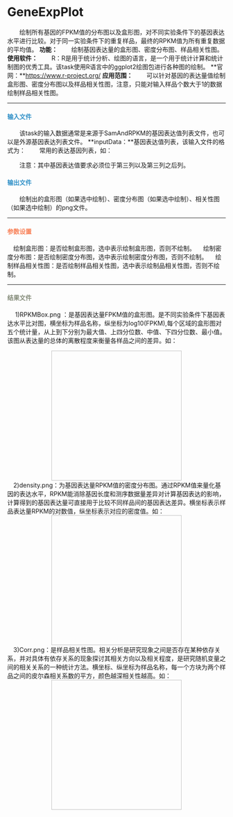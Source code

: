 # GeneExpPlot
　　绘制所有基因的FPKM值的分布图以及盒形图，对不同实验条件下的基因表达水平进行比较。对于同一实验条件下的重复样品，最终的RPKM值为所有重复数据的平均值。
**功能：**
　　绘制基因表达量的盒形图、密度分布图、样品相关性图。
**使用软件：**
　　R：R是用于统计分析、绘图的语言，是一个用于统计计算和统计制图的优秀工具。该task使用R语言中的ggplot2绘图包进行各种图的绘制。
**官网：**https://www.r-project.org/
**应用范围：**
　　可以针对基因的表达量值绘制盒形图、密度分布图以及样品相关性图，注意，只能对输入样品个数大于1的数据绘制样品相关性图。
  
***
#### **<i class="glyphicon glyphicon-log-in" aria-hidden="true" style="color:#3090C7"></i><span style="color:#3090C7"> 输入文件**
　　该task的输入数据通常是来源于SamAndRPKM的基因表达值列表文件，也可以是外源基因表达列表文件。
**inputData：**基因表达值列表，该输入文件的格式为：
　　常用的表达基因列表，如：
<div style="text-align:center"><img data-src="4.png" width="500px"></img></div>　　注意：其中基因表达值要求必须位于第三列以及第三列之后列。
  
#### **<i class="glyphicon glyphicon-log-out" aria-hidden="true" style="color:#3090C7"></i><span style="color:#3090C7"> 输出文件**
　　绘制出的盒形图（如果选中绘制）、密度分布图（如果选中绘制）、相关性图（如果选中绘制）的png文件。


***
#### **<i class="fa fa-cog" aria-hidden="true" style="color:#F88158"></i> <span style="color:#F88158">参数设置**

　<label id='isPlotBoxplot'>绘制盒形图：</label>是否绘制盒形图，选中表示绘制盒形图，否则不绘制。
　<label id='isPlotDensityDistribution'>绘制密度分布图：</label>是否绘制密度分布图，选中表示绘制密度分布图，否则不绘制。
　<label id='isPlotSampleCorrPlot'>绘制样品相关性图：</label>是否绘制样品相关性图，选中表示绘制品相关性图，否则不绘制。
***
#### **<i class="fa fa-file-text" aria-hidden="true" style="color:#848b79"></i><span style="color:#848b79"> 结果文件**

　 1)RPKMBox.png ：是基因表达量FPKM值的盒形图。是不同实验条件下基因表达水平比对图，横坐标为样品名称，纵坐标为log10(FPKM),每个区域的盒形图对五个统计量，从上到下分别为最大值、上四分位数、中值、下四分位数、最小值。该图从表达量的总体的离散程度来衡量各样品之间的差异。如：
 <div style="text-align:center">
<img data-src="2.png" width="300px" height="300px" ></img>
</div>
　2)density.png：为基因表达量RPKM值的密度分布图。通过RPKM值来量化基因的表达水平，RPKM能消除基因长度和测序数据量差异对计算基因表达的影响，计算得到的基因表达量可直接用于比较不同样品间的基因表达差异。横坐标表示样品表达量RPKM的对数值，纵坐标表示对应的密度值。如：
 <div style="text-align:center">
<img data-src="1.png" width="300px" height="300px" ></img>
</div>
　3)Corr.png：是样品相关性图。相关分析是研究现象之间是否存在某种依存关系，并对具体有依存关系的现象探讨其相关方向以及相关程度，是研究随机变量之间的相关关系的一种统计方法。横坐标、纵坐标为样品名称，每一个方块为两个样品之间的皮尔森相关系数的平方，颜色越深相关性越高。如：
<div style="text-align:center">
<img data-src="3.png" width="300px" height="300px" ></img>
</div>
　　　